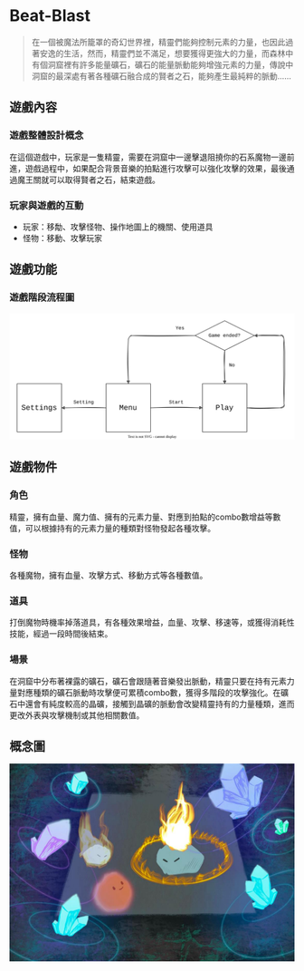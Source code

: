 # Beat-Blast
> 在一個被魔法所籠罩的奇幻世界裡，精靈們能夠控制元素的力量，也因此過著安逸的生活，然而，精靈們並不滿足，想要獲得更強大的力量，而森林中有個洞窟裡有許多能量礦石，礦石的能量脈動能夠增強元素的力量，傳說中洞窟的最深處有著各種礦石融合成的賢者之石，能夠產生最純粹的脈動……

## 遊戲內容

### 遊戲整體設計概念
在這個遊戲中，玩家是一隻精靈，需要在洞窟中一邊擊退阻撓你的石系魔物一邊前進，遊戲過程中，如果配合背景音樂的拍點進行攻擊可以強化攻擊的效果，最後通過魔王關就可以取得賢者之石，結束遊戲。

### 玩家與遊戲的互動
- 玩家：移勪、攻擊怪物、操作地圖上的機關、使用道具
- 怪物：移動、攻擊玩家

## 遊戲功能

### 遊戲階段流程圖
<div align="center">
<img src="./Beat-Blast/Assets/FlowChart.svg"/>
</div>

## 遊戲物件

### 角色
精靈，擁有血量、魔力值、擁有的元素力量、對應到拍點的combo數增益等數值，可以根據持有的元素力量的種類對怪物發起各種攻擊。

### 怪物
各種魔物，擁有血量、攻擊方式、移動方式等各種數值。

### 道具
打倒魔物時機率掉落道具，有各種效果增益，血量、攻擊、移速等，或獲得消耗性技能，經過一段時間後結束。

### 場景
在洞窟中分布著裸露的礦石，礦石會跟隨著音樂發出脈動，精靈只要在持有元素力量對應種類的礦石脈動時攻擊便可累積combo數，獲得多階段的攻擊強化。在礦石中還會有純度較高的晶礦，接觸到晶礦的脈動會改變精靈持有的力量種類，進而更改外表與攻擊機制或其他相關數值。

## 概念圖
<div align="center">
<img src="./Beat-Blast/Assets/概念圖.png"/>
</div>
